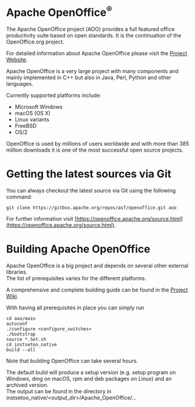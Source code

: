 # Apache OpenOffice<sup>®</sup>

The Apache OpenOffice project (AOO) provides a full featured office productivity suite based on open standards.
It is the continuation of the OpenOffice.org project.

For detailed information about Apache OpenOffice please visit the [Project Website](https://openoffice.apache.org/).

Apache OpenOffice is a very large project with many components and mainly implemented in C++ but also in Java, Perl, Python and other languages.

Currently supported platforms include:

- Microsoft Windows
- macOS (OS X)
- Linux variants
- FreeBSD
- OS/2

OpenOffice is used by millions of users worldwide and with more than 385 million downloads it is one of the most successful open source projects.

# Getting the latest sources via Git

You can always checkout the latest source via Git using the following command:
```
git clone https://gitbox.apache.org/repos/asf/openoffice.git aoo
```
For further information visit [https://openoffice.apache.org/source.html](https://openoffice.apache.org/source.html).

# Building Apache OpenOffice

Apache OpenOffice is a big project and depends on several other external libraries.\
The list of prerequisites varies for the different platforms.

A comprehensive and complete building guide can be found in the [Project Wiki](https://wiki.openoffice.org/wiki/Documentation/Building_Guide_AOO).

With having all prerequisites in place you can simply run
```
cd aoo/main
autoconf
./configure <configure_switches>
./bootstrap
source *.Set.sh
cd instsetoo_native
build --all
```
Note that building OpenOffice can take several hours.

The default build will produce a setup version (e.g. setup program on Windows, dmg on macOS, rpm and deb packages on Linux) and an archived version.\
The output can be found in the <output> directory in instsetoo_native/<output_dir>/Apache_OpenOffice/...
